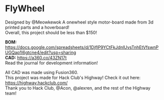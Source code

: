 # FlyWheel
Designed by @Meowkewok
A onewheel style motor-board made from 3d printed parts and a hoverboard!  
Overall, this project should be less than $150!  

**BOM:** https://docs.google.com/spreadsheets/d/1DjflP9YCtFkJdnlUvsTnhEtVfswnPUGQap1I6gtcne4/edit?usp=sharing  
**CAD:** https://a360.co/43ZN17t  
Read the journal for development information!  

All CAD was made using Fusion360.  
This project was made for Hack Club's Highway! Check it out here: https://highway.hackclub.com/   
Thank you to Hack Club, @Acon, @alexren, and the rest of the Highway team!
